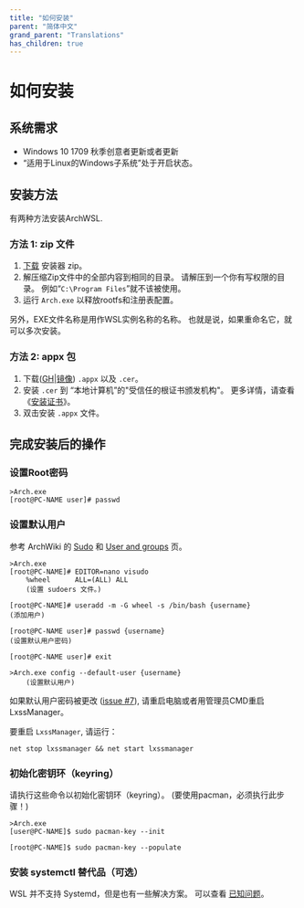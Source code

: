 ```yaml
---
title: "如何安装"
parent: "简体中文"
grand_parent: "Translations"
has_children: true
---
```

# 如何安装

## 系统需求

* Windows 10 1709 秋季创意者更新或者更新
* “适用于Linux的Windows子系统”处于开启状态。

## 安装方法

有两种方法安装ArchWSL.

### 方法 1: zip 文件

1. [下载](https://github.com/yuk7/ArchWSL/releases/latest) 安装器 zip。
2. 解压缩Zip文件中的全部内容到相同的目录。
   请解压到一个你有写权限的目录。
   例如“`C:\Program Files`”就不该被使用。
3. 运行 `Arch.exe` 以释放rootfs和注册表配置。

另外，EXE文件名称是用作WSL实例名称的名称。
也就是说，如果重命名它，就可以多次安装。

### 方法 2: appx 包

1. 下载([GH](https://github.com/yuk7/ArchWSL/releases/latest)|[镜像](https://gitee.com/yuk7/archwsl-mirror)) `.appx` 以及 `.cer`。
2. 安装 `.cer` 到 “本地计算机”的"受信任的根证书颁发机构"。
   更多详情，请查看《[安装证书](Install-Certificate.md)》。
3. 双击安装 `.appx` 文件。

## 完成安装后的操作

### 设置Root密码

```shell
>Arch.exe
[root@PC-NAME user]# passwd
```

### 设置默认用户

参考 ArchWiki 的 
[Sudo](https://wiki.archlinux.org/index.php/Sudo#Example_entries)
和
[User and groups](https://wiki.archlinux.org/index.php/Users_and_groups) 页。

```shell
>Arch.exe
[root@PC-NAME]# EDITOR=nano visudo
    %wheel      ALL=(ALL) ALL
    (设置 sudoers 文件。)

[root@PC-NAME]# useradd -m -G wheel -s /bin/bash {username}
(添加用户)

[root@PC-NAME user]# passwd {username}
(设置默认用户密码)

[root@PC-NAME user]# exit

>Arch.exe config --default-user {username}
    (设置默认用户)
```

如果默认用户密码被更改
([issue #7](https://github.com/yuk7/ArchWSL/issues/7)),
请重启电脑或者用管理员CMD重启LxssManager。

要重启 `LxssManager`, 请运行：

```batch
net stop lxssmanager && net start lxssmanager
```

### 初始化密钥环（keyring）

请执行这些命令以初始化密钥环（keyring）。
(要使用pacman，必须执行此步骤！)

```shell
>Arch.exe
[user@PC-NAME]$ sudo pacman-key --init

[root@PC-NAME]$ sudo pacman-key --populate
```

### 安装 systemctl 替代品（可选）

WSL 并不支持 Systemd，但是也有一些解决方案。
可以查看 [已知问题](Known-issues.md#systemdsystemctl)。
